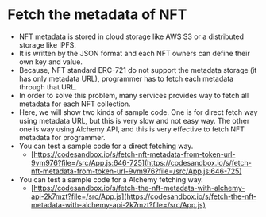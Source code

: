 # Fetch the metadata of NFT

* NFT metadata is stored in cloud storage like AWS S3 or a distributed storage like IPFS.
* It is written by the JSON format and each NFT owners can define their own key and value.
* Because, NFT standard ERC-721 do not support the metadata storage (it has only metadata URL), programmer has to fetch each metadata through that URL.
* In order to solve this problem, many services provides way to fetch all metadata for each NFT collection.
* Here, we will show two kinds of sample code. One is for direct fetch way using metadata URL, but this is very slow and not easy way. The other one is way using Alchemy API, and this is very effective to fetch NFT metadata for programmer.
* You can test a sample code for a direct fetching way.
  * [https://codesandbox.io/s/fetch-nft-metadata-from-token-url-9vm976?file=/src/App.js:646-725](https://codesandbox.io/s/fetch-nft-metadata-from-token-url-9vm976?file=/src/App.js:646-725)
* You can test a sample code for a Alchemy fetching way.
  * [https://codesandbox.io/s/fetch-the-nft-metadata-with-alchemy-api-2k7mzt?file=/src/App.js](https://codesandbox.io/s/fetch-the-nft-metadata-with-alchemy-api-2k7mzt?file=/src/App.js)
